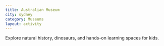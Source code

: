 ```yaml
---
title: Australian Museum
city: sydney
category: Museums
layout: activity
---
```

Explore natural history, dinosaurs, and hands-on learning spaces for kids.


